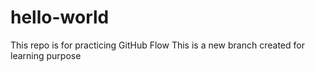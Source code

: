 # hello-world
This repo is for practicing GitHub Flow
This is a new branch created for learning purpose
